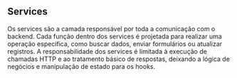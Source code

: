 ## Services

Os services são a camada responsável por toda a comunicação com o backend. Cada função dentro dos services é projetada para realizar uma operação específica, como buscar dados, enviar formulários ou atualizar registros. A responsabilidade dos services é limitada à execução de chamadas HTTP e ao tratamento básico de respostas, deixando a lógica de negócios e manipulação de estado para os hooks.